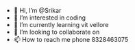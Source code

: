 - 👋 Hi, I’m @Srikar
- 👀 I’m interested in coding 
- 🌱 I’m currently learning vit vellore 
- 💞️ I’m looking to collaborate on 
- 📫 How to reach me phone 8328463075

<!---
Srikarvit/Srikarvit is a ✨ special ✨ repository because its `README.md` (this file) appears on your GitHub profile.
You can click the Preview link to take a look at your changes.
--->
